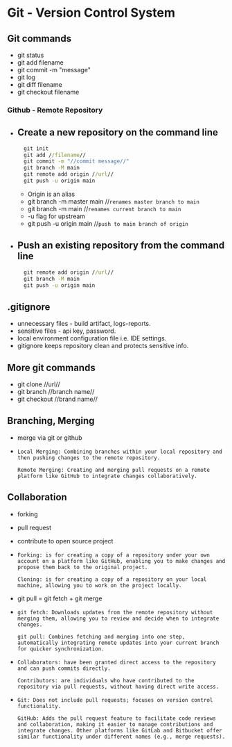 # Git - Version Control System

## Git commands

- git status
- git add filename
- git commit -m "message"
- git log
- git diff filename
- git checkout filename

### Github - Remote Repository

- Create a new repository on the command line
  -
  ```cmd
    git init
    git add //filename//
    git commit -m "//commit message//"
    git branch -M main
    git remote add origin //url//
    git push -u origin main
    ```
  - Origin is an alias
  - git branch -m master main //```renames master branch to main```
  - git branch -m main //```renames current branch to main```
  - -u flag for upstream
  - git push -u origin main //```push to main branch of origin```

- Push an existing repository from the command line
  -

  ```cmd
    git remote add origin //url//
    git branch -M main
    git push -u origin main
    ```

## .gitignore

- unnecessary files - build artifact, logs-reports.
- sensitive files - api key, password.
- local environment configuration file i.e. IDE settings.
- gitignore keeps repository clean and protects sensitive info.

## More git commands

- git clone //url//
- git branch //branch name//
- git checkout //brand name//

## Branching, Merging

- merge via git or github
- 
  ```
  Local Merging: Combining branches within your local repository and then pushing changes to the remote repository.

  Remote Merging: Creating and merging pull requests on a remote platform like GitHub to integrate changes collaboratively.
  ```

## Collaboration

- forking
- pull request
- contribute to open source project
-
   ```
  Forking: is for creating a copy of a repository under your own account on a platform like GitHub, enabling you to make changes and propose them back to the original project.

  Cloning: is for creating a copy of a repository on your local machine, allowing you to work on the project locally.
  ```

- git pull = git fetch + git merge

-
  ```
  git fetch: Downloads updates from the remote repository without merging them, allowing you to review and decide when to integrate changes.

  git pull: Combines fetching and merging into one step, automatically integrating remote updates into your current branch for quicker synchronization.
  ```
-
  ```
  Collaborators: have been granted direct access to the repository and can push commits directly.
  
  Contributors: are individuals who have contributed to the repository via pull requests, without having direct write access.
  ```
- 
  ```
  Git: Does not include pull requests; focuses on version control functionality.

  GitHub: Adds the pull request feature to facilitate code reviews and collaboration, making it easier to manage contributions and integrate changes. Other platforms like GitLab and Bitbucket offer similar functionality under different names (e.g., merge requests).
  ```
